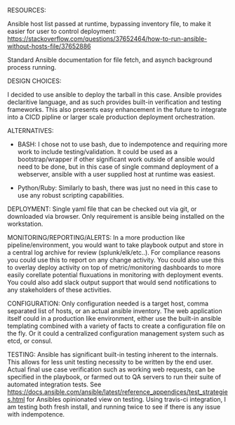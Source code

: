 RESOURCES:

Ansible host list passed at runtime, bypassing inventory file, to make it easier for user to control deployment:
https://stackoverflow.com/questions/37652464/how-to-run-ansible-without-hosts-file/37652886

Standard Ansible documentation for file fetch, and asynch background process running.

DESIGN CHOICES:

I decided to use ansible to deploy the tarball in this case.  Ansible provides declaritive language, and as such provides built-in verification and testing frameworks. This also presents easy enhancement in the future to integrate into a CICD pipline or larger scale production deployment orchestration.

ALTERNATIVES:

- BASH:  I chose not to use bash, due to indempotence and requiring more work to include testing/validation.  It could be used as a bootstrap/wrapper if other significant work outside of ansible would need to be done, but in this case of single command deployment of a webserver, ansible with a user supplied host at runtime was easiest.

- Python/Ruby:  Similarly to bash, there was just no need in this case to use any robust scripting capabilities.

DEPLOYMENT: Single yaml file that can be checked out via git, or downloaded via browser.  Only requirement is ansible being installed on the workstation.

MONITORING/REPORTING/ALERTS: In a more production like pipeline/environment, you would want to take playbook output and store in a central log archive for review (splunk/elk/etc..).  For compliance reasons you could use this to report on any change activity.  You could also use this to overlay deploy activity on top of metric/monitoring dashboards to more easily corellate potential fluxuations in monitoring with deployment events.  You could also add slack output support that would send notifications to any stakeholders of these activities.

CONFIGURATION:  Only configuration needed is a target host, comma separated list of hosts, or an actual ansible inventory.  The web application itself could in a production like environment, either use the built-in ansible templating combined with a variety of facts to create a configuration file on the fly.  Or it could a centralized configuration management system such as etcd, or consul.

TESTING: Ansible has significant built-in testing inherent to the internals. This allows for less unit testing necessity to be written by the end user.  Actual final use case verification such as working web requests, can be specified in the playbook, or farmed out to QA servers to run their suite of automated integration tests.  See https://docs.ansible.com/ansible/latest/reference_appendices/test_strategies.html for Ansibles opinionated view on testing. Using travis-ci integration, I am testing both fresh install, and running twice to see if there is any issue with indempotence.
